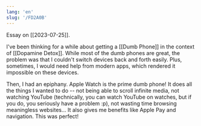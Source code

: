 ```yaml
---
lang: 'en'
slug: '/FD2A0B'
---
```


Essay on [[2023-07-25]].

I've been thinking for a while about getting a [[Dumb Phone]] in the context of [[Dopamine Detox]]. While most of the dumb phones are great, the problem was that I couldn't switch devices back and forth easily. Plus, sometimes, I would need help from modern apps, which rendered it impossible on these devices.

Then, I had an epiphany. Apple Watch is the prime dumb phone! It does all the things I wanted to do -- not being able to scroll infinite media, not watching YouTube (technically, you can watch YouTube on watches, but if you do, you seriously have a problem :p), not wasting time browsing meaningless websites... It also gives me benefits like Apple Pay and navigation. This was perfect!
